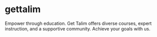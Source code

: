 # gettalim
Empower through education. Get Talim offers diverse courses, expert instruction, and a supportive community. Achieve your goals with us.
